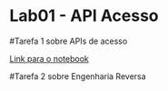 # Lab01 - API Acesso

#Tarefa 1 sobre APIs de acesso

[Link para o notebook](./notebook/data-api-python.ipynb)

#Tarefa 2 sobre Engenharia Reversa
